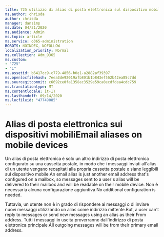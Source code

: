```yaml
---
title: 725 utilizzo di alias di posta elettronica sul dispositivo mobile
ms.author: chrisda
author: chrisda
manager: dansimp
ms.date: 04/21/2020
ms.audience: Admin
ms.topic: article
ms.service: o365-administration
ROBOTS: NOINDEX, NOFOLLOW
localization_priority: Normal
ms.collection: Adm_O365
ms.custom:
- "725"
- "1"
ms.assetid: b6417cc9-c779-4856-b0e1-a2882af39397
ms.openlocfilehash: 7eea3de92019afb801b1b843ef562b42ea85c7dd
ms.sourcegitcommit: c6692ce0fa1358ec3529e59ca0ecdfdea4cdc759
ms.translationtype: MT
ms.contentlocale: it-IT
ms.lasthandoff: 09/14/2020
ms.locfileid: "47749085"
---
```

# <a name="email-aliases-on-mobile-devices"></a><span data-ttu-id="e11c0-102">Alias di posta elettronica sui dispositivi mobili</span><span class="sxs-lookup"><span data-stu-id="e11c0-102">Email aliases on mobile devices</span></span>

<span data-ttu-id="e11c0-103">Un alias di posta elettronica è solo un altro indirizzo di posta elettronica configurato su una cassetta postale, in modo che i messaggi inviati all'alias di un utente vengano recapitati alla propria cassetta postale e siano leggibili sul dispositivo mobile.</span><span class="sxs-lookup"><span data-stu-id="e11c0-103">An email alias is just another email address that's configured on a mailbox, so messages sent to a user's alias will be delivered to their mailbox and will be readable on their mobile device.</span></span> <span data-ttu-id="e11c0-104">Non è necessaria alcuna configurazione aggiuntiva.</span><span class="sxs-lookup"><span data-stu-id="e11c0-104">No additional configuration is needed.</span></span>

<span data-ttu-id="e11c0-105">Tuttavia, un utente non è in grado di rispondere ai messaggi o di inviare nuovi messaggi utilizzando un alias come indirizzo mittente.</span><span class="sxs-lookup"><span data-stu-id="e11c0-105">But, a user can't reply to messages or send new messages using an alias as their From address.</span></span> <span data-ttu-id="e11c0-106">Tutti i messaggi in uscita proverranno dall'indirizzo di posta elettronica principale.</span><span class="sxs-lookup"><span data-stu-id="e11c0-106">All outgoing messages will be from their primary email address.</span></span>
